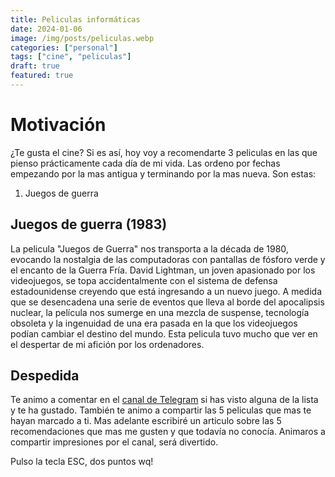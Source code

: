 ```yaml
---
title: Peliculas informáticas
date: 2024-01-06
image: /img/posts/peliculas.webp
categories: ["personal"]
tags: ["cine", "peliculas"]
draft: true
featured: true
---
```


# Motivación

¿Te gusta el cine? Si es así, hoy voy a recomendarte 3 peliculas en las que pienso prácticamente cada día de mi vida. Las ordeno por fechas empezando por la mas antigua y terminando por la mas nueva. Son estas:

1. Juegos de guerra

## Juegos de guerra (1983)

La pelicula "Juegos de Guerra" nos transporta a la década de 1980, evocando la nostalgia de las computadoras con pantallas de fósforo verde y el encanto de la Guerra Fría. David Lightman, un joven apasionado por los videojuegos, se topa accidentalmente con el sistema de defensa estadounidense creyendo que está ingresando a un nuevo juego. A medida que se desencadena una serie de eventos que lleva al borde del apocalipsis nuclear, la película nos sumerge en una mezcla de suspense, tecnología obsoleta y la ingenuidad de una era pasada en la que los videojuegos podían cambiar el destino del mundo. Esta pelicula tuvo mucho que ver en el despertar de mi afición por los ordenadores.

## Despedida

Te animo a comentar en el [canal de Telegram](https://t.me/lateclaescape) si has visto alguna de la lista y te ha gustado. También te animo a compartir las 5 peliculas que mas te hayan marcado a ti. Mas adelante escribiré un articulo sobre las 5 recomendaciones que mas me gusten y que todavía no conocía. Animaros a compartir impresiones por el canal, será divertido.

Pulso la tecla ESC, dos puntos wq!

